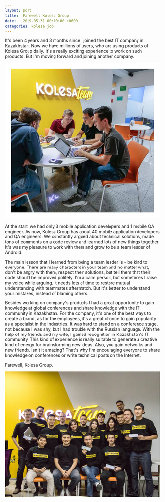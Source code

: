 ```yaml
---
layout: post
title:  Farewell Kolesa Group
date:   2019-05-31 00:00:00 +0600
categories: kolesa job
---
```


It's been 4 years and 3 months since I joined the best IT company in Kazakhstan.
Now we have millions of users, who are using products of Kolesa Group daily.
It's a really exciting experience to work on such products.
But I'm moving forward and joining another company.

![Kolesa Hackathon](/assets/kolesa/kolesa-team.jpg)

At the start, we had only 3 mobile application developers and 1 mobile QA engineer.
As now, Kolesa Group has about 40 mobile application developers and QA engineers.
We constantly argued about technical solutions, made tons of comments on a code
review and learned lots of new things together. It's was my pleasure to work with
them and grow to be a team leader of Android.

The main lesson that I learned from being a team leader is - be kind to everyone.
There are many characters in your team and no matter what, don't be angry with them,
respect their solutions, but tell them that their code should be improved politely.
I'm a calm person, but sometimes I raise my voice while arguing.
It needs lots of time to restore mutual understanding with teammates aftermatch.
But it's better to understand your mistakes, instead of blaming others.

Besides working on company's products I had a great opportunity to gain knowledge
at global conferences and share knowledge with the IT community in Kazakhstan.
For the company, it's one of the best ways to create a brand, as for the employees,
it's a great chance to gain popularity as a specialist in the industries.
It was hard to stand on a conference stage, not because I was shy, but I had
trouble with the Russian language. With the help of my friends and my wife,
I gained recognition in Kazakhstan's IT community. This kind of experience is
really suitable to generate a creative kind of energy for brainstorming new ideas.
Also, you gain networks and new friends. Isn't it amazing? That's why I'm encouraging
everyone to share knowledge on conferences or write technical posts on the Internet.

Farewell, Kolesa Group.

![Kolesa Hackathon](/assets/kolesa/kolesa-hackathon.jpg)
